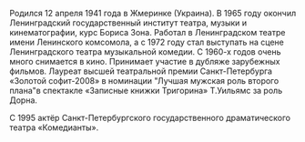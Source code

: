 Родился 12 апреля 1941 года в Жмеринке (Украина). В 1965 году окончил Ленинградский государственный институт театра, музыки и кинематографии, курс Бориса Зона. Работал в Ленинградском театре имени Ленинского комсомола, а с 1972 году стал выступать на сцене Ленинградского театра музыкальной комедии. С 1960-х годов очень много снимается в кино. Принимает участие в дубляже зарубежных фильмов. Лауреат высшей театральной премии Санкт-Петербурга «Золотой софит-2008» в номинации "Лучшая мужская роль второго плана"в спектакле «Записные книжки Тригорина» Т.Уильямс за роль Дорна.


С 1995 актёр Санкт-Петербургского государственного драматического театра «Комедианты».